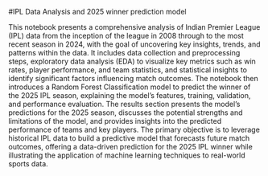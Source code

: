 #IPL Data Analysis and 2025 winner prediction model

This notebook presents a comprehensive analysis of Indian Premier League (IPL) data from the inception of the league in 2008 through to the most recent season in 2024, with the goal of uncovering key insights, trends, and patterns within the data. It includes data collection and preprocessing steps, exploratory data analysis (EDA) to visualize key metrics such as win rates, player performance, and team statistics, and statistical insights to identify significant factors influencing match outcomes. The notebook then introduces a Random Forest Classification model to predict the winner of the 2025 IPL season, explaining the model’s features, training, validation, and performance evaluation. The results section presents the model’s predictions for the 2025 season, discusses the potential strengths and limitations of the model, and provides insights into the predicted performance of teams and key players. The primary objective is to leverage historical IPL data to build a predictive model that forecasts future match outcomes, offering a data-driven prediction for the 2025 IPL winner while illustrating the application of machine learning techniques to real-world sports data.
